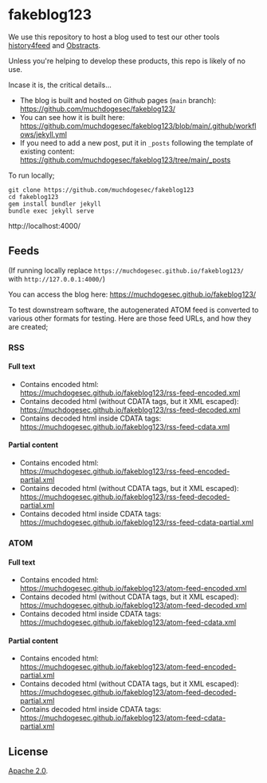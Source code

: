 # fakeblog123

We use this repository to host a blog used to test our other tools [history4feed](https://github.com/muchdogesec/history4feed) and [Obstracts](https://github.com/muchdogesec/obstracts).

Unless you're helping to develop these products, this repo is likely of no use.

Incase it is, the critical details...

* The blog is built and hosted on Github pages (`main` branch): https://github.com/muchdogesec/fakeblog123/
* You can see how it is built here: https://github.com/muchdogesec/fakeblog123/blob/main/.github/workflows/jekyll.yml
* If you need to add a new post, put it in `_posts` following the template of existing content: https://github.com/muchdogesec/fakeblog123/tree/main/_posts

To run locally;

```shell
git clone https://github.com/muchdogesec/fakeblog123
cd fakeblog123
gem install bundler jekyll
bundle exec jekyll serve
```

http://localhost:4000/

## Feeds

(If running locally replace `https://muchdogesec.github.io/fakeblog123/` with `http://127.0.0.1:4000/`)

You can access the blog here: https://muchdogesec.github.io/fakeblog123/

To test downstream software, the autogenerated ATOM feed is converted to various other formats for testing. Here are those feed URLs, and how they are created;

### RSS

#### Full text

* Contains encoded html: https://muchdogesec.github.io/fakeblog123/rss-feed-encoded.xml
* Contains decoded html (without CDATA tags, but it XML escaped): https://muchdogesec.github.io/fakeblog123/rss-feed-decoded.xml
* Contains decoded html inside CDATA tags: https://muchdogesec.github.io/fakeblog123/rss-feed-cdata.xml

#### Partial content

* Contains encoded html: https://muchdogesec.github.io/fakeblog123/rss-feed-encoded-partial.xml
* Contains decoded html (without CDATA tags, but it XML escaped): https://muchdogesec.github.io/fakeblog123/rss-feed-decoded-partial.xml
* Contains decoded html inside CDATA tags: https://muchdogesec.github.io/fakeblog123/rss-feed-cdata-partial.xml

### ATOM

#### Full text

* Contains encoded html: https://muchdogesec.github.io/fakeblog123/atom-feed-encoded.xml
* Contains decoded html (without CDATA tags, but it XML escaped): https://muchdogesec.github.io/fakeblog123/atom-feed-decoded.xml
* Contains decoded html inside CDATA tags: https://muchdogesec.github.io/fakeblog123/atom-feed-cdata.xml

#### Partial content

* Contains encoded html: https://muchdogesec.github.io/fakeblog123/atom-feed-encoded-partial.xml
* Contains decoded html (without CDATA tags, but it XML escaped): https://muchdogesec.github.io/fakeblog123/atom-feed-decoded-partial.xml
* Contains decoded html inside CDATA tags: https://muchdogesec.github.io/fakeblog123/atom-feed-cdata-partial.xml

## License

[Apache 2.0](/LICENSE).